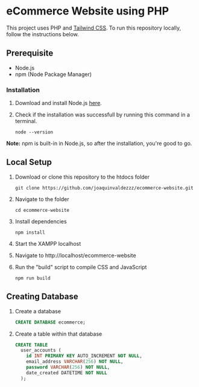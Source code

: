 # eCommerce Website using PHP

This project uses PHP and [Tailwind CSS](https://tailwindcss.com). To run this repository locally, follow the instructions below.

## Prerequisite

- Node.js
- npm (Node Package Manager)

### Installation

1. Download and install Node.js [here](https://nodejs.org/en/).
2. Check if the installation was successfull by running this command in a terminal.

   ```shell
   node --version
   ```

**Note:** npm is built-in in Node.js, so after the installation, you're good to go.

## Local Setup

1. Download or clone this repository to the htdocs folder

   ```shell
   git clone https://github.com/joaquinvaldezzz/ecommerce-website.git
   ```

2. Navigate to the folder

   ```shell
   cd ecommerce-website
   ```

3. Install dependencies

   ```shell
   npm install
   ```

4. Start the XAMPP localhost
5. Navigate to http://localhost/ecommerce-website
6. Run the "build" script to compile CSS and JavaScript

   ```shell
   npm run build
   ```

## Creating Database

1. Create a database

   ```sql
   CREATE DATABASE ecommerce;
   ```

2. Create a table within that database

   ```sql
   CREATE TABLE
     user_accounts (
       id INT PRIMARY KEY AUTO_INCREMENT NOT NULL,
       email_address VARCHAR(256) NOT NULL,
       password VARCHAR(256) NOT NULL,
       date_created DATETIME NOT NULL
     );
   ```
